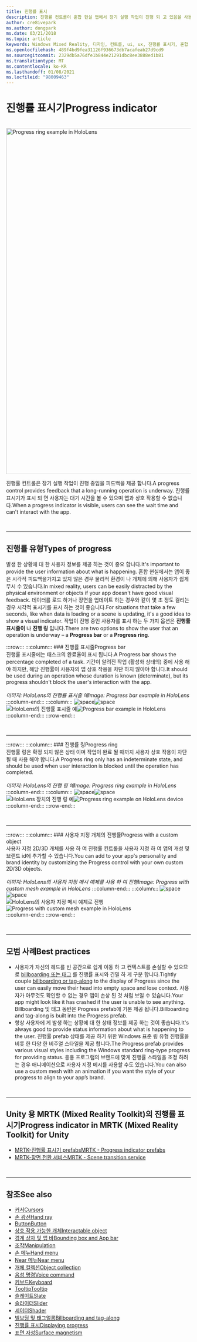 ```yaml
---
title: 진행률 표시
description: 진행률 컨트롤이 혼합 현실 앱에서 장기 실행 작업이 진행 되 고 있음을 사용자에 게 피드백을 제공 하는 방법을 알아봅니다.
author: cre8ivepark
ms.author: dongpark
ms.date: 03/21/2018
ms.topic: article
keywords: Windows Mixed Reality, 디자인, 컨트롤, ui, ux, 진행률 표시기, 혼합 현실 헤드셋, windows Mixed Reality 헤드셋, 가상 현실 헤드셋, HoloLens, MRTK, Mixed Reality Toolkit
ms.openlocfilehash: 489f4bd9fea31126f936673db7acafeab27d9cd9
ms.sourcegitcommit: 2329db5a76dfe1b844e21291dbc8ee3888ed1b81
ms.translationtype: MT
ms.contentlocale: ko-KR
ms.lasthandoff: 01/08/2021
ms.locfileid: "98009463"
---
```

# <a name="progress-indicator"></a><span data-ttu-id="f48c2-104">진행률 표시기</span><span class="sxs-lookup"><span data-stu-id="f48c2-104">Progress indicator</span></span>

<br>

<img src="images/MRTK_ProgressIndicator.gif" alt="Progress ring example in HoloLens" width="940px">

<span data-ttu-id="f48c2-105">진행률 컨트롤은 장기 실행 작업이 진행 중임을 피드백을 제공 합니다.</span><span class="sxs-lookup"><span data-stu-id="f48c2-105">A progress control provides feedback that a long-running operation is underway.</span></span> <span data-ttu-id="f48c2-106">진행률 표시기가 표시 되 면 사용자는 대기 시간을 볼 수 있으며 앱과 상호 작용할 수 없습니다.</span><span class="sxs-lookup"><span data-stu-id="f48c2-106">When a progress indicator is visible, users can see the wait time and can't interact with the app.</span></span>

<br>

---

## <a name="types-of-progress"></a><span data-ttu-id="f48c2-107">진행률 유형</span><span class="sxs-lookup"><span data-stu-id="f48c2-107">Types of progress</span></span>

<span data-ttu-id="f48c2-108">발생 한 상황에 대 한 사용자 정보를 제공 하는 것이 중요 합니다.</span><span class="sxs-lookup"><span data-stu-id="f48c2-108">It's important to provide the user information about what is happening.</span></span> <span data-ttu-id="f48c2-109">혼합 현실에서는 앱이 좋은 시각적 피드백을가지고 있지 않은 경우 물리적 환경이 나 개체에 의해 사용자가 쉽게 무시 수 있습니다.</span><span class="sxs-lookup"><span data-stu-id="f48c2-109">In mixed reality, users can be easily distracted by the physical environment or objects if your app doesn't have good visual feedback.</span></span> <span data-ttu-id="f48c2-110">데이터를 로드 하거나 장면을 업데이트 하는 경우와 같이 몇 초 정도 걸리는 경우 시각적 표시기를 표시 하는 것이 좋습니다.</span><span class="sxs-lookup"><span data-stu-id="f48c2-110">For situations that take a few seconds, like when data is loading or a scene is updating, it's a good idea to show a visual indicator.</span></span> <span data-ttu-id="f48c2-111">작업이 진행 중인 사용자를 표시 하는 두 가지 옵션은 **진행률 표시줄이** 나 **진행 링** 입니다.</span><span class="sxs-lookup"><span data-stu-id="f48c2-111">There are two options to show the user that an operation is underway – a **Progress bar** or a **Progress ring**.</span></span>

:::row:::
    :::column:::
        ### <a name="progress-barbr"></a><span data-ttu-id="f48c2-112">진행률 표시줄</span><span class="sxs-lookup"><span data-stu-id="f48c2-112">Progress bar</span></span><br>
        <span data-ttu-id="f48c2-113">진행률 표시줄에는 태스크의 완료율이 표시 됩니다.</span><span class="sxs-lookup"><span data-stu-id="f48c2-113">A Progress bar shows the percentage completed of a task.</span></span> <span data-ttu-id="f48c2-114">기간이 알려진 작업 (활성화 상태의) 중에 사용 해야 하지만, 해당 진행률이 사용자의 앱 상호 작용을 차단 하지 않아야 합니다.</span><span class="sxs-lookup"><span data-stu-id="f48c2-114">It should be used during an operation whose duration is known (determinate), but its progress shouldn't block the user's interaction with the app.</span></span><br>
        <br>
        <span data-ttu-id="f48c2-115">*이미지: HoloLens의 진행률 표시줄 예*</span><span class="sxs-lookup"><span data-stu-id="f48c2-115">*Image: Progress bar example in HoloLens*</span></span>
    :::column-end:::
        :::column:::
        <span data-ttu-id="f48c2-116">![space](images/spacer-20x582.png)</span><span class="sxs-lookup"><span data-stu-id="f48c2-116">![space](images/spacer-20x582.png)</span></span><br>
       <span data-ttu-id="f48c2-117">![HoloLens의 진행률 표시줄 예](images/640px-progressbar.jpg)</span><span class="sxs-lookup"><span data-stu-id="f48c2-117">![Progress bar example in HoloLens](images/640px-progressbar.jpg)</span></span><br>
    :::column-end:::
:::row-end:::

<br>

---

:::row:::
    :::column:::
        ### <a name="progress-ringbr"></a><span data-ttu-id="f48c2-118">진행률 링</span><span class="sxs-lookup"><span data-stu-id="f48c2-118">Progress ring</span></span><br>
        <span data-ttu-id="f48c2-119">진행률 링은 확정 되지 않은 상태 이며 작업이 완료 될 때까지 사용자 상호 작용이 차단 될 때 사용 해야 합니다.</span><span class="sxs-lookup"><span data-stu-id="f48c2-119">A Progress ring only has an indeterminate state, and should be used when user interaction is blocked until the operation has completed.</span></span><br>
        <br>
        <span data-ttu-id="f48c2-120">*이미지: HoloLens의 진행 링 예*</span><span class="sxs-lookup"><span data-stu-id="f48c2-120">*Image: Progress ring example in HoloLens*</span></span>
    :::column-end:::
        :::column:::
        <span data-ttu-id="f48c2-121">![space](images/spacer-20x582.png)</span><span class="sxs-lookup"><span data-stu-id="f48c2-121">![space](images/spacer-20x582.png)</span></span><br>
       <span data-ttu-id="f48c2-122">![HoloLens 장치의 진행 링 예](images/640px-progressring.jpg)</span><span class="sxs-lookup"><span data-stu-id="f48c2-122">![Progress ring example on HoloLens device](images/640px-progressring.jpg)</span></span><br>
    :::column-end:::
:::row-end:::

<br>

---

:::row:::
    :::column:::
        ### <a name="progress-with-a-custom-objectbr"></a><span data-ttu-id="f48c2-123">사용자 지정 개체의 진행률</span><span class="sxs-lookup"><span data-stu-id="f48c2-123">Progress with a custom object</span></span><br>
        <span data-ttu-id="f48c2-124">사용자 지정 2D/3D 개체를 사용 하 여 진행률 컨트롤을 사용자 지정 하 여 앱의 개성 및 브랜드 id에 추가할 수 있습니다.</span><span class="sxs-lookup"><span data-stu-id="f48c2-124">You can add to your app's personality and brand identity by customizing the Progress control with your own custom 2D/3D objects.</span></span><br>
        <br>
        <span data-ttu-id="f48c2-125">*이미지: HoloLens의 사용자 지정 메시 예제를 사용 하 여 진행*</span><span class="sxs-lookup"><span data-stu-id="f48c2-125">*Image: Progress with custom mesh example in HoloLens*</span></span>
    :::column-end:::
        :::column:::
        <span data-ttu-id="f48c2-126">![space](images/spacer-20x582.png)</span><span class="sxs-lookup"><span data-stu-id="f48c2-126">![space](images/spacer-20x582.png)</span></span><br>
       <span data-ttu-id="f48c2-127">![HoloLens의 사용자 지정 메시 예제로 진행](images/640px-progresscustom.jpg)</span><span class="sxs-lookup"><span data-stu-id="f48c2-127">![Progress with custom mesh example in HoloLens](images/640px-progresscustom.jpg)</span></span><br>
    :::column-end:::
:::row-end:::

<br>

---

## <a name="best-practices"></a><span data-ttu-id="f48c2-128">모범 사례</span><span class="sxs-lookup"><span data-stu-id="f48c2-128">Best practices</span></span>
* <span data-ttu-id="f48c2-129">사용자가 자신의 헤드를 빈 공간으로 쉽게 이동 하 고 컨텍스트를 손실할 수 있으므로 [billboarding 또는 태그](billboarding-and-tag-along.md) 를 진행률 표시와 긴밀 하 게 구분 합니다.</span><span class="sxs-lookup"><span data-stu-id="f48c2-129">Tightly couple [billboarding or tag-along](billboarding-and-tag-along.md) to the display of Progress since the user can easily move their head into empty space and lose context.</span></span> <span data-ttu-id="f48c2-130">사용자가 아무것도 확인할 수 없는 경우 앱이 손상 된 것 처럼 보일 수 있습니다.</span><span class="sxs-lookup"><span data-stu-id="f48c2-130">Your app might look like it has crashed if the user is unable to see anything.</span></span> <span data-ttu-id="f48c2-131">Billboarding 및 태그 동반은 Progress prefab에 기본 제공 됩니다.</span><span class="sxs-lookup"><span data-stu-id="f48c2-131">Billboarding and tag-along is built into the Progress prefab.</span></span>
* <span data-ttu-id="f48c2-132">항상 사용자에 게 발생 하는 상황에 대 한 상태 정보를 제공 하는 것이 좋습니다.</span><span class="sxs-lookup"><span data-stu-id="f48c2-132">It's always good to provide status information about what is happening to the user.</span></span> <span data-ttu-id="f48c2-133">진행률 prefab 상태를 제공 하기 위한 Windows 표준 링 유형 진행률을 비롯 한 다양 한 비주얼 스타일을 제공 합니다.</span><span class="sxs-lookup"><span data-stu-id="f48c2-133">The Progress prefab provides various visual styles including the Windows standard ring-type progress for providing status.</span></span> <span data-ttu-id="f48c2-134">응용 프로그램의 브랜드에 맞게 진행률 스타일을 조정 하려는 경우 애니메이션으로 사용자 지정 메시를 사용할 수도 있습니다.</span><span class="sxs-lookup"><span data-stu-id="f48c2-134">You can also use a custom mesh with an animation if you want the style of your progress to align to your app’s brand.</span></span>

<br>

---

## <a name="progress-indicator-in-mrtk-mixed-reality-toolkit-for-unity"></a><span data-ttu-id="f48c2-135">Unity 용 MRTK (Mixed Reality Toolkit)의 진행률 표시기</span><span class="sxs-lookup"><span data-stu-id="f48c2-135">Progress indicator in MRTK (Mixed Reality Toolkit) for Unity</span></span>

* [<span data-ttu-id="f48c2-136">MRTK-진행률 표시기 prefabs</span><span class="sxs-lookup"><span data-stu-id="f48c2-136">MRTK - Progress indicator prefabs</span></span>](https://github.com/microsoft/MixedRealityToolkit-Unity/tree/mrtk_release/Assets/MRTK/SDK/Features/UX/Prefabs/ProgressIndicators)
* [<span data-ttu-id="f48c2-137">MRTK-장면 전환 서비스</span><span class="sxs-lookup"><span data-stu-id="f48c2-137">MRTK - Scene transition service</span></span>](https://microsoft.github.io/MixedRealityToolkit-Unity/Documentation/Extensions/SceneTransitionService/SceneTransitionServiceOverview.html)


<br>

---

## <a name="see-also"></a><span data-ttu-id="f48c2-138">참조</span><span class="sxs-lookup"><span data-stu-id="f48c2-138">See also</span></span>

* [<span data-ttu-id="f48c2-139">커서</span><span class="sxs-lookup"><span data-stu-id="f48c2-139">Cursors</span></span>](cursors.md)
* [<span data-ttu-id="f48c2-140">손 광선</span><span class="sxs-lookup"><span data-stu-id="f48c2-140">Hand ray</span></span>](point-and-commit.md)
* [<span data-ttu-id="f48c2-141">Button</span><span class="sxs-lookup"><span data-stu-id="f48c2-141">Button</span></span>](button.md)
* [<span data-ttu-id="f48c2-142">상호 작용 가능한 개체</span><span class="sxs-lookup"><span data-stu-id="f48c2-142">Interactable object</span></span>](interactable-object.md)
* [<span data-ttu-id="f48c2-143">경계 상자 및 앱 바</span><span class="sxs-lookup"><span data-stu-id="f48c2-143">Bounding box and App bar</span></span>](app-bar-and-bounding-box.md)
* [<span data-ttu-id="f48c2-144">조작</span><span class="sxs-lookup"><span data-stu-id="f48c2-144">Manipulation</span></span>](direct-manipulation.md)
* [<span data-ttu-id="f48c2-145">손 메뉴</span><span class="sxs-lookup"><span data-stu-id="f48c2-145">Hand menu</span></span>](hand-menu.md)
* [<span data-ttu-id="f48c2-146">Near 메뉴</span><span class="sxs-lookup"><span data-stu-id="f48c2-146">Near menu</span></span>](near-menu.md)
* [<span data-ttu-id="f48c2-147">개체 컬렉션</span><span class="sxs-lookup"><span data-stu-id="f48c2-147">Object collection</span></span>](object-collection.md)
* [<span data-ttu-id="f48c2-148">음성 명령</span><span class="sxs-lookup"><span data-stu-id="f48c2-148">Voice command</span></span>](voice-input.md)
* [<span data-ttu-id="f48c2-149">키보드</span><span class="sxs-lookup"><span data-stu-id="f48c2-149">Keyboard</span></span>](keyboard.md)
* [<span data-ttu-id="f48c2-150">Tooltip</span><span class="sxs-lookup"><span data-stu-id="f48c2-150">Tooltip</span></span>](tooltip.md)
* [<span data-ttu-id="f48c2-151">슬레이트</span><span class="sxs-lookup"><span data-stu-id="f48c2-151">Slate</span></span>](slate.md)
* [<span data-ttu-id="f48c2-152">슬라이더</span><span class="sxs-lookup"><span data-stu-id="f48c2-152">Slider</span></span>](slider.md)
* [<span data-ttu-id="f48c2-153">셰이더</span><span class="sxs-lookup"><span data-stu-id="f48c2-153">Shader</span></span>](shader.md)
* [<span data-ttu-id="f48c2-154">빌보딩 및 태그얼롱</span><span class="sxs-lookup"><span data-stu-id="f48c2-154">Billboarding and tag-along</span></span>](billboarding-and-tag-along.md)
* [<span data-ttu-id="f48c2-155">진행률 표시</span><span class="sxs-lookup"><span data-stu-id="f48c2-155">Displaying progress</span></span>](progress.md)
* [<span data-ttu-id="f48c2-156">표면 자성</span><span class="sxs-lookup"><span data-stu-id="f48c2-156">Surface magnetism</span></span>](surface-magnetism.md)
